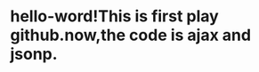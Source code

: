 # hello-word!This is first play github.now,the code is ajax and jsonp.
<!-- 以下方法为jquery实现 ajax请求 使用jsonp方法实现跨域 -->  
<script src="http://code.jquery.com/jquery-1.10.2.min.js"></script>  
  <script type="text/javascript">  
  jQuery(document).ready(function() {  
   $('#search_input').on('keyup',function(){  
        var searchText=$(this).val();  
        var getdata=function (data){  
        var d = data.AS.Results[0].Suggests;  
        var html = "";  
        // 将从服务器拿到的数据拼接成完整的html标签  
        for (var i = 0; i < d.length; i++) {  
             html += '<li>' + d[i].Txt + '</li>';  
         }  
        $('#suggest_result').html(html);  
        $('#suggest').css({  
            top:$('#search_form').offset().top+$('#search_form').height()+10,  
                left:$('#search_form').offset().left  
                //position:'absolute'  
                }).show();  
            };  
    $.ajax({  
        type:"GET",  
        url:"http://api.bing.com/qsonhs.aspx?type=cb&cb=getdata&q=" +searchText,  
        dataType: "jsonp",  
        async:false,  
        jsonp: "getdata",  
        jsonpCallback: "getdata",  
        success: function (data) {  
              getdata(data);  
           }  
        });  
    });  
    // 用户点击其他位置搜索框消失 提高用户体验  
  $(document).on('click',function(){  
    $('#suggest').hide();  
  });  
  // 事件代理 同时给多个元素绑定事件 并且这些节点是通过js动态生成的一般会用事件代理  
  //jquery的delegate()方法  
  // delegate() 方法为指定的元素（属于被选元素的子元素）添加一个或多个事件处理程序，并规定当这些事件发生时运行的函数  
  //使用 delegate() 方法的事件处理程序适用于当前或未来的元素（比如由脚本创建的新元素）。  
    $('#suggest').delegate('li','click', function () {    
            var keyword=$(this).text();    
           location.href='http://cn.bing.com/search?q='+keyword;    
        });    
    });   

